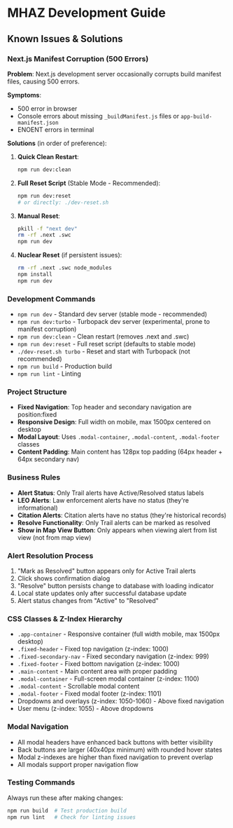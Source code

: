 # MHAZ Development Guide

## Known Issues & Solutions

### Next.js Manifest Corruption (500 Errors)

**Problem**: Next.js development server occasionally corrupts build manifest files, causing 500 errors.

**Symptoms**:
- 500 error in browser
- Console errors about missing `_buildManifest.js` files or `app-build-manifest.json`
- ENOENT errors in terminal

**Solutions** (in order of preference):

1. **Quick Clean Restart**:
   ```bash
   npm run dev:clean
   ```

2. **Full Reset Script** (Stable Mode - Recommended):
   ```bash
   npm run dev:reset
   # or directly: ./dev-reset.sh
   ```

3. **Manual Reset**:
   ```bash
   pkill -f "next dev"
   rm -rf .next .swc
   npm run dev
   ```

4. **Nuclear Reset** (if persistent issues):
   ```bash
   rm -rf .next .swc node_modules
   npm install
   npm run dev
   ```

### Development Commands

- `npm run dev` - Standard dev server (stable mode - recommended)
- `npm run dev:turbo` - Turbopack dev server (experimental, prone to manifest corruption)
- `npm run dev:clean` - Clean restart (removes .next and .swc)
- `npm run dev:reset` - Full reset script (defaults to stable mode)
- `./dev-reset.sh turbo` - Reset and start with Turbopack (not recommended)
- `npm run build` - Production build
- `npm run lint` - Linting

### Project Structure

- **Fixed Navigation**: Top header and secondary navigation are position:fixed
- **Responsive Design**: Full width on mobile, max 1500px centered on desktop
- **Modal Layout**: Uses `.modal-container`, `.modal-content`, `.modal-footer` classes
- **Content Padding**: Main content has 128px top padding (64px header + 64px secondary nav)

### Business Rules

- **Alert Status**: Only Trail alerts have Active/Resolved status labels
- **LEO Alerts**: Law enforcement alerts have no status (they're informational)
- **Citation Alerts**: Citation alerts have no status (they're historical records)
- **Resolve Functionality**: Only Trail alerts can be marked as resolved
- **Show in Map View Button**: Only appears when viewing alert from list view (not from map view)

### Alert Resolution Process

1. "Mark as Resolved" button appears only for Active Trail alerts
2. Click shows confirmation dialog
3. "Resolve" button persists change to database with loading indicator
4. Local state updates only after successful database update
5. Alert status changes from "Active" to "Resolved"

### CSS Classes & Z-Index Hierarchy

- `.app-container` - Responsive container (full width mobile, max 1500px desktop)
- `.fixed-header` - Fixed top navigation (z-index: 1000)
- `.fixed-secondary-nav` - Fixed secondary navigation (z-index: 999)
- `.fixed-footer` - Fixed bottom navigation (z-index: 1000)
- `.main-content` - Main content area with proper padding
- `.modal-container` - Full-screen modal container (z-index: 1100)
- `.modal-content` - Scrollable modal content
- `.modal-footer` - Fixed modal footer (z-index: 1101)
- Dropdowns and overlays (z-index: 1050-1060) - Above fixed navigation
- User menu (z-index: 1055) - Above dropdowns

### Modal Navigation

- All modal headers have enhanced back buttons with better visibility
- Back buttons are larger (40x40px minimum) with rounded hover states
- Modal z-indexes are higher than fixed navigation to prevent overlap
- All modals support proper navigation flow

### Testing Commands

Always run these after making changes:
```bash
npm run build  # Test production build
npm run lint   # Check for linting issues
```